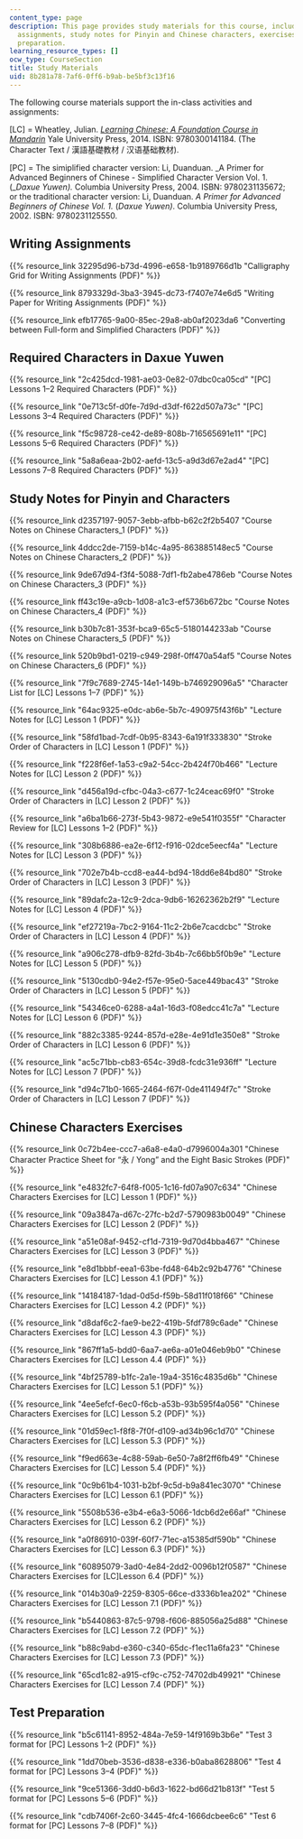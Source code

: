 ```yaml
---
content_type: page
description: This page provides study materials for this course, including writing
  assignments, study notes for Pinyin and Chinese characters, exercises, and test
  preparation.
learning_resource_types: []
ocw_type: CourseSection
title: Study Materials
uid: 8b281a78-7af6-0ff6-b9ab-be5bf3c13f16
---
```


The following course materials support the in-class activities and assignments:

\[LC\] = Wheatley, Julian. [_Learning Chinese: A Foundation Course in Mandarin_](/courses/res-21g-003-learning-chinese-a-foundation-course-in-mandarin-spring-2011) Yale University Press, 2014. ISBN: 9780300141184. (The Character Text / 漢語基礎教材 / 汉语基础教材).

\[PC\] = The simiplified character version: Li, Duanduan. _A Primer for Advanced Beginners of Chinese - Simplified Character Version Vol. 1. (__Daxue Yuwen)._ Columbia University Press, 2004. ISBN: 9780231135672; or the traditional character version: Li, Duanduan. _A Primer for Advanced Beginners of Chinese Vol. 1._ (_Daxue Yuwen)_. Columbia University Press, 2002. ISBN: 9780231125550.

Writing Assignments
-------------------

{{% resource_link 32295d96-b73d-4996-e658-1b9189766d1b "Calligraphy Grid for Writing Assignments (PDF)" %}}

{{% resource_link 8793329d-3ba3-3945-dc73-f7407e74e6d5 "Writing Paper for Writing Assignments (PDF)" %}}

{{% resource_link efb17765-9a00-85ec-29a8-ab0af2023da6 "Converting between Full-form and Simplified Characters (PDF)" %}}

Required Characters in Daxue Yuwen
----------------------------------

{{% resource_link "2c425dcd-1981-ae03-0e82-07dbc0ca05cd" "\[PC\] Lessons 1–2 Required Characters (PDF)" %}}

{{% resource_link "0e713c5f-d0fe-7d9d-d3df-f622d507a73c" "\[PC\] Lessons 3–4 Required Characters (PDF)" %}}

{{% resource_link "f5c98728-ce42-de89-808b-716565691e11" "\[PC\] Lessons 5–6 Required Characters (PDF)" %}}

{{% resource_link "5a8a6eaa-2b02-aefd-13c5-a9d3d67e2ad4" "\[PC\] Lessons 7–8 Required Characters (PDF)" %}}

Study Notes for Pinyin and Characters
-------------------------------------

{{% resource_link d2357197-9057-3ebb-afbb-b62c2f2b5407 "Course Notes on Chinese Characters\_1 (PDF)" %}}

{{% resource_link 4ddcc2de-7159-b14c-4a95-863885148ec5 "Course Notes on Chinese Characters\_2 (PDF)" %}}

{{% resource_link 9de67d94-f3f4-5088-7df1-fb2abe4786eb "Course Notes on Chinese Characters\_3 (PDF)" %}}

{{% resource_link ff43c19e-a9cb-1d08-a1c3-ef5736b672bc "Course Notes on Chinese Characters\_4 (PDF)" %}}

{{% resource_link b30b7c81-353f-bca9-65c5-5180144233ab "Course Notes on Chinese Characters\_5 (PDF)" %}}

{{% resource_link 520b9bd1-0219-c949-298f-0ff470a54af5 "Course Notes on Chinese Characters\_6 (PDF)" %}}

{{% resource_link "7f9c7689-2745-14e1-149b-b746929096a5" "Character List for \[LC\] Lessons 1–7 (PDF)" %}}

{{% resource_link "64ac9325-e0dc-ab6e-5b7c-490975f43f6b" "Lecture Notes for \[LC\] Lesson 1 (PDF)" %}}

{{% resource_link "58fd1bad-7cdf-0b95-8343-6a191f333830" "Stroke Order of Characters in \[LC\] Lesson 1 (PDF)" %}}

{{% resource_link "f228f6ef-1a53-c9a2-54cc-2b424f70b466" "Lecture Notes for \[LC\] Lesson 2 (PDF)" %}}

{{% resource_link "d456a19d-cfbc-04a3-c677-1c24ceac69f0" "Stroke Order of Characters in \[LC\] Lesson 2 (PDF)" %}}

{{% resource_link "a6ba1b66-273f-5b43-9872-e9e541f0355f" "Character Review for \[LC\] Lessons 1–2 (PDF)" %}}

{{% resource_link "308b6886-ea2e-6f12-f916-02dce5eecf4a" "Lecture Notes for \[LC\] Lesson 3 (PDF)" %}}

{{% resource_link "702e7b4b-ccd8-ea44-bd94-18dd6e84bd80" "Stroke Order of Characters in \[LC\] Lesson 3 (PDF)" %}}

{{% resource_link "89dafc2a-12c9-2dca-9db6-16262362b2f9" "Lecture Notes for \[LC\] Lesson 4 (PDF)" %}}

{{% resource_link "ef27219a-7bc2-9164-11c2-2b6e7cacdcbc" "Stroke Order of Characters in \[LC\] Lesson 4 (PDF)" %}}

{{% resource_link "a906c278-dfb9-82fd-3b4b-7c66bb5f0b9e" "Lecture Notes for \[LC\] Lesson 5 (PDF)" %}}

{{% resource_link "5130cdb0-94e2-f57e-95e0-5ace449bac43" "Stroke Order of Characters in \[LC\] Lesson 5 (PDF)" %}}

{{% resource_link "54346ce0-6288-a4a1-16d3-f08edcc41c7a" "Lecture Notes for \[LC\] Lesson 6 (PDF)" %}}

{{% resource_link "882c3385-9244-857d-e28e-4e91d1e350e8" "Stroke Order of Characters in \[LC\] Lesson 6 (PDF)" %}}

{{% resource_link "ac5c71bb-cb83-654c-39d8-fcdc31e936ff" "Lecture Notes for \[LC\] Lesson 7 (PDF)" %}}

{{% resource_link "d94c71b0-1665-2464-f67f-0de411494f7c" "Stroke Order of Characters in \[LC\] Lesson 7 (PDF)" %}}

Chinese Characters Exercises
----------------------------

{{% resource_link 0c72b4ee-ccc7-a6a8-e4a0-d7996004a301 "Chinese Character Practice Sheet for “永 / Yong” and the Eight Basic Strokes (PDF)" %}}

{{% resource_link "e4832fc7-64f8-f005-1c16-fd07a907c634" "Chinese Characters Exercises for \[LC\] Lesson 1 (PDF)" %}}

{{% resource_link "09a3847a-d67c-27fc-b2d7-5790983b0049" "Chinese Characters Exercises for \[LC\] Lesson 2 (PDF)" %}}

{{% resource_link "a51e08af-9452-cf1d-7319-9d70d4bba467" "Chinese Characters Exercises for \[LC\] Lesson 3 (PDF)" %}}

{{% resource_link "e8d1bbbf-eea1-63be-fd48-64b2c92b4776" "Chinese Characters Exercises for \[LC\] Lesson 4.1 (PDF)" %}}

{{% resource_link "14184187-1dad-0d5d-f59b-58d11f018f66" "Chinese Characters Exercises for \[LC\] Lesson 4.2 (PDF)" %}}

{{% resource_link "d8daf6c2-fae9-be22-419b-5fdf789c6ade" "Chinese Characters Exercises for \[LC\] Lesson 4.3 (PDF)" %}}

{{% resource_link "867ff1a5-bdd0-6aa7-ae6a-a01e046eb9b0" "Chinese Characters Exercises for \[LC\] Lesson 4.4 (PDF)" %}}

{{% resource_link "4bf25789-b1fc-2a1e-19a4-3516c4835d6b" "Chinese Characters Exercises for \[LC\] Lesson 5.1 (PDF)" %}}

{{% resource_link "4ee5efcf-6ec0-f6cb-a53b-93b595f4a056" "Chinese Characters Exercises for \[LC\] Lesson 5.2 (PDF)" %}}

{{% resource_link "01d59ec1-f8f8-7f0f-d109-ad34b96c1d70" "Chinese Characters Exercises for \[LC\] Lesson 5.3 (PDF)" %}}

{{% resource_link "f9ed663e-4c88-59ab-6e50-7a8f2ff6fb49" "Chinese Characters Exercises for \[LC\] Lesson 5.4 (PDF)" %}}

{{% resource_link "0c9b61b4-1031-b2bf-9c5d-b9a841ec3070" "Chinese Characters Exercises for \[LC\] Lesson 6.1 (PDF)" %}}

{{% resource_link "5508b536-e3b4-e6a3-5066-1dcb6d2e66af" "Chinese Characters Exercises for \[LC\] Lesson 6.2 (PDF)" %}}

{{% resource_link "a0f86910-039f-60f7-71ec-a15385df590b" "Chinese Characters Exercises for \[LC\] Lesson 6.3 (PDF)" %}}

{{% resource_link "60895079-3ad0-4e84-2dd2-0096b12f0587" "Chinese Characters Exercises for \[LC\]Lesson 6.4 (PDF)" %}}

{{% resource_link "014b30a9-2259-8305-66ce-d3336b1ea202" "Chinese Characters Exercises for \[LC\] Lesson 7.1 (PDF)" %}}

{{% resource_link "b5440863-87c5-9798-f606-885056a25d88" "Chinese Characters Exercises for \[LC\] Lesson 7.2 (PDF)" %}}

{{% resource_link "b88c9abd-e360-c340-65dc-f1ec11a6fa23" "Chinese Characters Exercises for \[LC\] Lesson 7.3 (PDF)" %}}

{{% resource_link "65cd1c82-a915-cf9c-c752-74702db49921" "Chinese Characters Exercises for \[LC\] Lesson 7.4 (PDF)" %}}

Test Preparation
----------------

{{% resource_link "b5c61141-8952-484a-7e59-14f9169b3b6e" "Test 3 format for \[PC\] Lessons 1–2 (PDF)" %}}

{{% resource_link "1dd70beb-3536-d838-e336-b0aba8628806" "Test 4 format for \[PC\] Lessons 3–4 (PDF)" %}}

{{% resource_link "9ce51366-3dd0-b6d3-1622-bd66d21b813f" "Test 5 format for \[PC\] Lessons 5–6 (PDF)" %}}

{{% resource_link "cdb7406f-2c60-3445-4fc4-1666dcbee6c6" "Test 6 format for \[PC\] Lessons 7–8 (PDF)" %}}